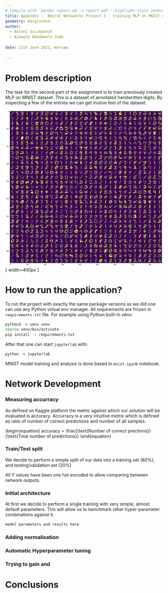 ```yaml
---
# Compile with `pandoc report.md -o report.pdf --highlight-style zenburn`
title: Appendix -  Neural Netoworks Project 3 - training MLP on MNIST dataset
geometry: margin=4cm
author:
  - Antoni Szczepanik
  - Ajewole Adedamola Jude

date: 11th June 2021, Warsaw

---
```


# Problem description

The task for the second part of the assignment is to train previously created
MLP on MNIST dataset. This is a dataset of annotated handwritten digits.
By inspecting a few of the entries we can get inutive feel of the dataset.

![MNIST dataset sample](mnist_sample.png){ width=400px }

# How to run the application?

To run the project with exactly the same package versions as we did one can
use any Python virtual env manager.  All requirements are frozen in `requirements.txt` file.
For example using Python built-in venv:

```bash
python3 -m venv venv
source venv/bin/activate
pip install -r requirements.txt
```
After that one can start `jupyterlab` with:

```bash
python -m jupyterlab
```
MNIST model training and analysis is done based in `mnist.ipynb` notebook.

# Network Development

### Measuring accurracy

As defined on Kaggle platform the metric against which our solution will be
evaluated is accuracy. Accurracy is a very intuitive metrix which is defined
as ratio of number of correct predictions and number of all samples.

\begin{equation}
	accuracy = \frac{\text{Number of correct prections}}{\text{Total number of predictions}}
\end{equation}


### Train/Test split

We decide to perform a simple split of our data into a training set (80%),
and testing/validation set (20%)

All Y values have been one hot encoded to allow comparing between network outputs.

### Initial architecture

At first we decide to perform a single training with very simple, almost default
parameters. This will allow us to benchmark other hyper-parameter combinations 
against it.


```bash
model parameters and results here
```


### Adding normalisation
### Automatic Hyperparameter tuning
### Trying to gain and

# Conclusions

